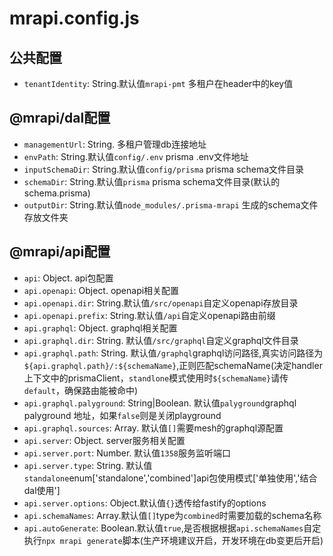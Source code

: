 # mrapi.config.js

## 公共配置
- `tenantIdentity`: String.默认值`mrapi-pmt` 多租户在header中的key值

## @mrapi/dal配置
- `managementUrl`: String. 多租户管理db连接地址
- `envPath`: String.默认值`config/.env` prisma .env文件地址
- `inputSchemaDir`: String.默认值`config/prisma` prisma schema文件目录
- `schemaDir`: String.默认值`prisma`  prisma schema文件目录(默认的schema.prisma)
- `outputDir`: String.默认值`node_modules/.prisma-mrapi` 生成的schema文件存放文件夹

## @mrapi/api配置
- `api`: Object. api包配置
- `api.openapi`: Object. openapi相关配置
- `api.openapi.dir`: String.默认值`/src/openapi`自定义openapi存放目录
- `api.openapi.prefix`: String.默认值`/api`自定义openapi路由前缀
- `api.graphql`: Object. graphql相关配置
- `api.graphql.dir`: String. 默认值`/src/graphql`自定义graphql文件目录
- `api.graphql.path`: String. 默认值`/graphql`graphql访问路径,真实访问路径为`${api.graphql.path}/:${schemaName}`,正则匹配schemaName(决定handler上下文中的prismaClient，`standlone`模式使用时`${schemaName}`请传`default`，确保路由能被命中)
- `api.graphql.palyground`: String|Boolean. 默认值`palyground`graphql palyground 地址，如果`false`则是关闭playground
- `api.graphql.sources`: Array. 默认值`[]`需要mesh的graphql源配置
- `api.server`: Object. server服务相关配置
- `api.server.port`: Number. 默认值`1358`服务监听端口
- `api.server.type`: String. 默认值`standalone`enum['standalone','combined']api包使用模式['单独使用','结合dal使用']
- `api.server.options`: Object.默认值`{}`透传给fastify的options
- `api.schemaNames`: Array.默认值`[]`type为`combined`时需要加载的schema名称
- `api.autoGenerate`: Boolean.默认值`true`,是否根据根据`api.schemaNames`自定执行`npx mrapi generate`脚本(生产环境建议开启，开发环境在db变更后开启)